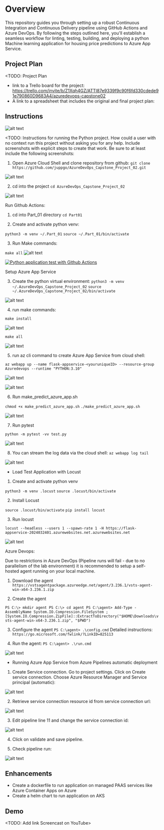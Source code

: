 # Overview

This repository guides you through setting up a robust Continuous Integration and Continuous Delivery pipeline using GitHub Actions and Azure DevOps. By following the steps outlined here, you'll establish a seamless workflow for linting, testing, building, and deploying a python Machine learning application for housing price predictions to Azure App Service.

## Project Plan
<TODO: Project Plan

* link to a Trello board for the project: https://trello.com/invite/b/Z1Xqh4GZ/ATTI87e9339f9c90f6fd330cdede91e790860D9683A4/azuredevops-capstone02
* A link to a spreadsheet that includes the original and final project plan:

## Instructions

![alt text](Architecture.drawio.png)

<TODO:  Instructions for running the Python project.  How could a user with no context run this project without asking you for any help.  Include screenshots with explicit steps to create that work. Be sure to at least include the following screenshots:



1. Open Azure Cloud Shell and clone repository from github: `git clone https://github.com/juppgo/AzureDevOps_Capstone_Project_02.git`

![alt text](image.png)

2. cd into the project `cd AzureDevOps_Capstone_Project_02`

![alt text](image-1.png)

Run Github Actions:

1. cd into Part_01 directory `cd Part01`

2. Create and activate python venv: 

`python3 -m venv ~/.Part_01`
`source ~/.Part_01/bin/activate`

3. Run Make commands:

`make all`
![alt text](image-11.png)

[![Python application test with Github Actions](https://github.com/juppgo/AzureDevOps_Capstone_Project_02/actions/workflows/pythonapp.yml/badge.svg)](https://github.com/juppgo/AzureDevOps_Capstone_Project_02/actions/workflows/pythonapp.yml)

Setup Azure App Service

3. Create the python virtual environment: 
`python3 -m venv ~/.AzureDevOps_Capstone_Project_02`
`source ~/.AzureDevOps_Capstone_Project_02/bin/activate`

![alt text](image-2.png)

4. run make commands:

`make install`

![alt text](image-3.png)

`make all`

![alt text](image-4.png)

5. run az cli command to create Azure App Service from cloud shell:

`az webapp up --name flask-appservice-<youruniqueID> --resource-group Azuredevops --runtime "PYTHON:3.10"`

![alt text](image-5.png)

![alt text](image-10.png)

6. Run make_predict_azure_app.sh

`chmod +x make_predict_azure_app.sh`
`./make_predict_azure_app.sh`

![alt text](image-6.png)

7. Run pytest 

`python -m pytest -vv test.py`

![alt text](image-7.png)

8. You can stream the log data via the cloud shell: `az webapp log tail`

![alt text](image-8.png)

- Load Test Application with Locust

1. Create and activate python venv

`python3 -m venv .locust`
`source .locust/bin/activate`

2. Install Locust

`source .locust/bin/activate`
`pip install locust`

3. Run locust

`locust --headless --users 1 --spawn-rate 1 -H https://flask-appservice-2024032401.azurewebsites.net.azurewebsites.net`

![alt text](image-9.png)

Azure Devops:

Due to restrictions in Azure DevOps (Pipeline runs will fail - due to no parallelism of the lab environment) it is recommended to setup a self-hosted agent running on your local machine.

1. Download the agent
`https://vstsagentpackage.azureedge.net/agent/3.236.1/vsts-agent-win-x64-3.236.1.zip`

2. Create the agent

`PS C:\> mkdir agent
PS C:\> cd agent
PS C:\agent> Add-Type -AssemblyName System.IO.Compression.FileSystem ; [System.IO.Compression.ZipFile]::ExtractToDirectory("$HOME\Downloads\vsts-agent-win-x64-3.236.1.zip", "$PWD")`

3. Configure the agent
`PS C:\agent> .\config.cmd`
Detailed instructions: `https://go.microsoft.com/fwlink/?LinkID=825113`

4. Run the agent:
`PS C:\agent> .\run.cmd`

![alt text](image-12.png)



* Running Azure App Service from Azure Pipelines automatic deployment

1. Create Service connection. Go to project settings. Click on Create service connection. Choose Azure Resource Manager and Service principal (automatic):

![alt text](image-13.png)

2. Retrieve service connection resource id from service connection url:

![alt text](image-14.png)

3. Edit pipeline line 11 and change the service connection id:

![alt text](image-15.png)

4. Click on validate and save pipeline.

5. Check pipeline run:

![alt text](image-16.png)


## Enhancements

- Create a dockerfile to run application on managed PAAS services like Azure Container Apps on Azure
- Create a helm chart to run application on AKS

## Demo 

<TODO: Add link Screencast on YouTube>


